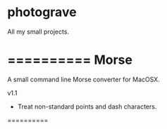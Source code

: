 photograve
==========

All my small projects.

==========
Morse
==========

A small command line Morse converter for MacOSX.

v1.1
- Treat non-standard points and dash characters.

==========
